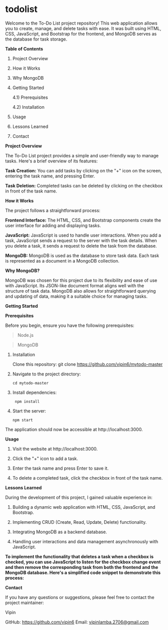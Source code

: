 # todolist

Welcome to the To-Do List project repository! This web application allows you to create, manage, and delete tasks with ease. It was built using HTML, CSS, JavaScript, and Bootstrap for the frontend, 
and MongoDB serves as the database for task storage.

**Table of Contents**

1) Project Overview

2) How it Works

3) Why MongoDB

4) Getting Started
   
   4.1) Prerequisites

   4.2) Installation
  
5) Usage

6) Lessons Learned

7) Contact

**Project Overview**

The To-Do List project provides a simple and user-friendly way to manage tasks. Here's a brief overview of its features:

**Task Creation:** You can add tasks by clicking on the "+" icon on the screen, entering the task name, and pressing Enter.

**Task Deletion:** Completed tasks can be deleted by clicking on the checkbox in front of the task name.

**How it Works**

The project follows a straightforward process:

**Frontend Interface:** The HTML, CSS, and Bootstrap components create the user interface for adding and displaying tasks.

**JavaScript:** JavaScript is used to handle user interactions. When you add a task, JavaScript sends a request to the server with the task details. When you delete a task, it sends a request to delete 
the task from the database.

**MongoDB:** MongoDB is used as the database to store task data. Each task is represented as a document in a MongoDB collection.

**Why MongoDB?**

MongoDB was chosen for this project due to its flexibility and ease of use with JavaScript. Its JSON-like document format aligns well with the structure of task data. 
MongoDB also allows for straightforward querying and updating of data, making it a suitable choice for managing tasks.

**Getting Started**

**Prerequisites**

Before you begin, ensure you have the following prerequisites:

> Node.js

> MongoDB
1) Installation

     Clone this repository: git clone https://github.com/vipin6/mytodo-master

2) Navigate to the project directory:
   
       cd mytodo-master

4) Install dependencies:
   
        npm install

6) Start the server:
   
       npm start

The application should now be accessible at http://localhost:3000.

**Usage**

1. Visit the website at http://localhost:3000.

2. Click the "+" icon to add a task.

3. Enter the task name and press Enter to save it.

4. To delete a completed task, click the checkbox in front of the task name.

**Lessons Learned**

During the development of this project, I gained valuable experience in:

1. Building a dynamic web application with HTML, CSS, JavaScript, and Bootstrap.

2. Implementing CRUD (Create, Read, Update, Delete) functionality.

3. Integrating MongoDB as a backend database.

4. Handling user interactions and data management asynchronously with JavaScript.

**To implement the functionality that deletes a task when a checkbox is checked, you can use JavaScript to listen for the checkbox change event and then remove the corresponding task from both the frontend 
and the MongoDB database. Here's a simplified code snippet to demonstrate this process:**

**Contact**

If you have any questions or suggestions, please feel free to contact the project maintainer:

Vipin

GitHub: https://github.com/vipin6
Email: vipinlamba.2706@gmail.com
